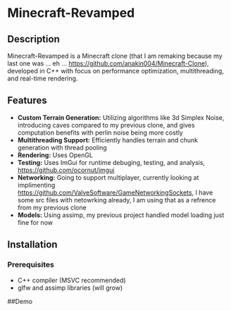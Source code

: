 # Minecraft-Revamped

## Description

Minecraft-Revamped is a Minecraft clone (that I am remaking because my last one was ... eh ... https://github.com/anakin004/Minecraft-Clone), developed in C++ with focus on performance optimization, multithreading, and real-time rendering.

## Features

- **Custom Terrain Generation:** Utilizing algorithms like 3d Simplex Noise, introducing caves compared to my previous clone, and gives computation benefits with perlin noise being more costly
- **Multithreading Support:** Efficiently handles terrain and chunk generation with thread pooling 
- **Rendering:** Uses OpenGL 
- **Testing:** Uses ImGui for runtime debuging, testing, and analysis, https://github.com/ocornut/imgui
- **Networking:** Going to support multiplayer, currently looking at implimenting https://github.com/ValveSoftware/GameNetworkingSockets, I have some src files with netowrking already, I am using that as a refrence from my previous clone
- **Models:** Using assimp, my previous project handled model loading just fine for now

## Installation

### Prerequisites

- C++ compiler (MSVC recommended)
- glfw and assimp libraries (will grow)

##Demo
